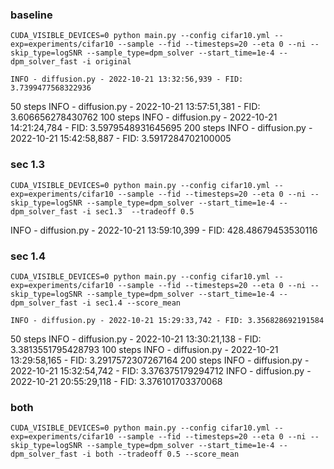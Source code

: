 ### baseline 
```
CUDA_VISIBLE_DEVICES=0 python main.py --config cifar10.yml --exp=experiments/cifar10 --sample --fid --timesteps=20 --eta 0 --ni --skip_type=logSNR --sample_type=dpm_solver --start_time=1e-4 --dpm_solver_fast -i original
```
    INFO - diffusion.py - 2022-10-21 13:32:56,939 - FID: 3.7399477568322936
50 steps
    INFO - diffusion.py - 2022-10-21 13:57:51,381 - FID: 3.606656278430762
100 steps
    INFO - diffusion.py - 2022-10-21 14:21:24,784 - FID: 3.5979548931645695
200 steps
    INFO - diffusion.py - 2022-10-21 15:42:58,887 - FID: 3.5917284702100005

### sec 1.3
```
CUDA_VISIBLE_DEVICES=0 python main.py --config cifar10.yml --exp=experiments/cifar10 --sample --fid --timesteps=20 --eta 0 --ni --skip_type=logSNR --sample_type=dpm_solver --start_time=1e-4 --dpm_solver_fast -i sec1.3  --tradeoff 0.5
```
INFO - diffusion.py - 2022-10-21 13:59:10,399 - FID: 428.48679453530116

### sec 1.4
```
CUDA_VISIBLE_DEVICES=0 python main.py --config cifar10.yml --exp=experiments/cifar10 --sample --fid --timesteps=20 --eta 0 --ni --skip_type=logSNR --sample_type=dpm_solver --start_time=1e-4 --dpm_solver_fast -i sec1.4 --score_mean 
```
    INFO - diffusion.py - 2022-10-21 15:29:33,742 - FID: 3.356828692191584
50 steps
    INFO - diffusion.py - 2022-10-21 13:30:21,138 - FID: 3.3813551795428793
100 steps
    INFO - diffusion.py - 2022-10-21 13:29:58,165 - FID: 3.2917572307267164
200 steps
    INFO - diffusion.py - 2022-10-21 15:32:54,742 - FID: 3.376375179294712
    INFO - diffusion.py - 2022-10-21 20:55:29,118 - FID: 3.376101703370068

### both
```
CUDA_VISIBLE_DEVICES=0 python main.py --config cifar10.yml --exp=experiments/cifar10 --sample --fid --timesteps=20 --eta 0 --ni --skip_type=logSNR --sample_type=dpm_solver --start_time=1e-4 --dpm_solver_fast -i both --tradeoff 0.5 --score_mean
```
